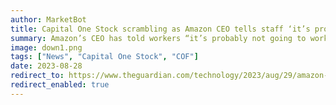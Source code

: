 ```yaml
---
author: MarketBot
title: Capital One Stock scrambling as Amazon CEO tells staff ‘it’s probably not going to work out’ unless they visit office three days a week
summary: Amazon’s CEO has told workers “it’s probably not going to work out” for them at the tech company unless they are prepared to come into the office at least three days a week.
image: down1.png
tags: ["News", "Capital One Stock", "COF"]
date: 2023-08-28
redirect_to: https://www.theguardian.com/technology/2023/aug/29/amazon-ceo-staff-work-in-office-job-workers
redirect_enabled: true
---
```

